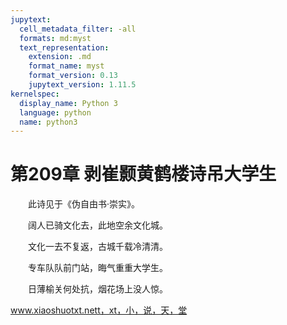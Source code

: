 ```yaml
---
jupytext:
  cell_metadata_filter: -all
  formats: md:myst
  text_representation:
    extension: .md
    format_name: myst
    format_version: 0.13
    jupytext_version: 1.11.5
kernelspec:
  display_name: Python 3
  language: python
  name: python3
---
```

# 第209章  剥崔颢黄鹤楼诗吊大学生 

　　此诗见于《伪自由书·崇实》。 

　　阔人已骑文化去，此地空余文化城。 

　　文化一去不复返，古城千载冷清清。 

　　专车队队前门站，晦气重重大学生。 

　　日薄榆关何处抗，烟花场上没人惊。 

www.xiaoshuotxt.nett，xt，小，说，天，堂 

